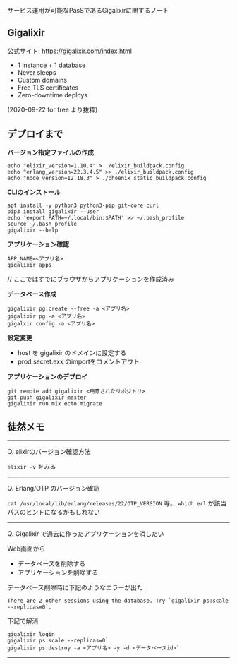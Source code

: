 サービス運用が可能なPasSであるGigalixirに関するノート

## Gigalixir

公式サイト: https://gigalixir.com/index.html

- 1 instance + 1 database
- Never sleeps
- Custom domains
- Free TLS certificates
- Zero-downtime deploys

(2020-09-22 for free より抜粋)


## デプロイまで

**バージョン指定ファイルの作成**

```
echo "elixir_version=1.10.4" > ./elixir_buildpack.config
echo "erlang_version=22.3.4.5" >> ./elixir_buildpack.config
echo "node_version=12.18.3" > ./phoenix_static_buildpack.config
```

**CLIのインストール**

```
apt install -y python3 python3-pip git-core curl
pip3 install gigalixir --user
echo 'export PATH=~/.local/bin:$PATH' >> ~/.bash_profile
source ~/.bash_profile
gigalixir --help
```

**アプリケーション確認**

```
APP_NAME=<アプリ名>
gigalixir apps
```

// ここではすでにブラウザからアプリケーションを作成済み

**データベース作成**

```
gigalixir pg:create --free -a <アプリ名>
gigalixir pg -a <アプリ名>
gigalxir config -a <アプリ名>
```

**設定変更**

- host を gigalixir のドメインに設定する
- prod.secret.exx のimportをコメントアウト

**アプリケーションのデプロイ**

```
git remote add gigalixir <用意されたリポジトリ>
git push gigalixir master
gigalixir run mix ecto.migrate
```

## 徒然メモ

---

Q. elixirのバージョン確認方法

`elixir -v` をみる

---

Q. Erlang/OTP のバージョン確認

`cat /usr/local/lib/erlang/releases/22/OTP_VERSION` 等。 `which erl` が該当パスのヒントになるかもしれない

---

Q. Gigalixir で過去に作ったアプリケーションを消したい

Web画面から

- データベースを削除する
- アプリケーションを削除する

データベース削除時に下記のようなエラーが出た

```
There are 2 other sessions using the database. Try `gigalixir ps:scale --replicas=0`.
```

下記で解消

```
gigalixir login
gigalixir ps:scale --replicas=0`
gigalixir ps:destroy -a <アプリ名> -y -d <データベースid>`
```

---